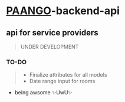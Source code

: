 # [PAANGO](https://paango.org)-backend-api
## api for service providers


>  UNDER DEVELOPMENT

### TO-DO
> - Finalize attributes for all models
> - Date range input for rooms
- being awsome ✨UwU✨

